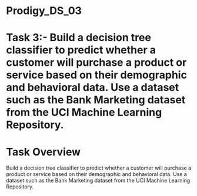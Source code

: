 # Prodigy_DS_03
# Task 3:- Build a decision tree classifier to predict whether a customer will purchase a product or service based on their demographic and behavioral data. Use a dataset such as the Bank Marketing dataset from the UCI Machine Learning Repository.
# Task Overview
Build a decision tree classifier to predict whether a customer will purchase a product or service based on their demographic and behavioral data. Use a dataset such as the Bank Marketing dataset from the UCI Machine Learning Repository.
